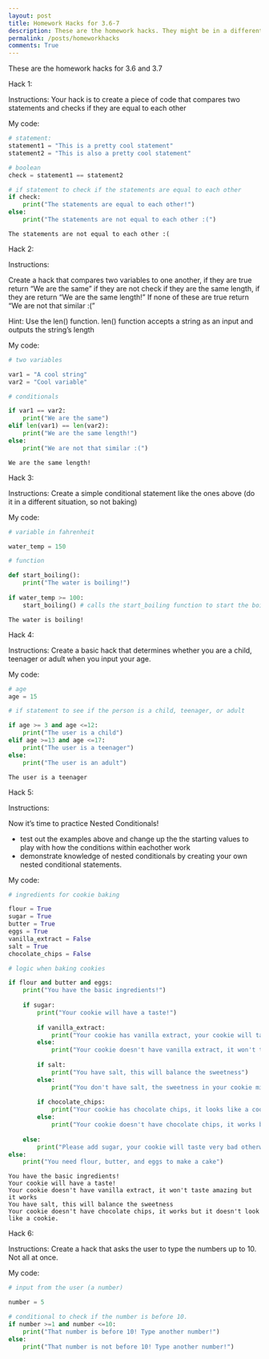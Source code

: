 ```yaml
---
layout: post
title: Homework Hacks for 3.6-7
description: These are the homework hacks. They might be in a different order.
permalink: /posts/homeworkhacks
comments: True
---
```


These are the homework hacks for 3.6 and 3.7

Hack 1:

Instructions: Your hack is to create a piece of code that compares two statements and checks if they are equal to each other

My code:


```python
# statement:
statement1 = "This is a pretty cool statement"
statement2 = "This is also a pretty cool statement"

# boolean
check = statement1 == statement2

# if statement to check if the statements are equal to each other
if check:
    print("The statements are equal to each other!")
else:
    print("The statements are not equal to each other :(")
```

    The statements are not equal to each other :(


Hack 2:

Instructions: 

Create a hack that compares two variables to one another, if they are true return “We are the same” if they are not check if they are the same length, if they are return “We are the same length!” If none of these are true return “We are not that similar :(”

Hint: Use the len() function. len() function accepts a string as an input and outputs the string’s length

My code:


```python
# two variables

var1 = "A cool string"
var2 = "Cool variable"

# conditionals

if var1 == var2:
    print("We are the same")
elif len(var1) == len(var2):
    print("We are the same length!")
else:
    print("We are not that similar :(")


```

    We are the same length!


Hack 3:

Instructions: Create a simple conditional statement like the ones above (do it in a different situation, so not baking)

My code:


```python
# variable in fahrenheit

water_temp = 150

# function

def start_boiling():
    print("The water is boiling!")
    
if water_temp >= 100:
    start_boiling() # calls the start_boiling function to start the boiling process
```

    The water is boiling!


Hack 4:

Instructions: Create a basic hack that determines whether you are a child, teenager or adult when you input your age.

My code:


```python
# age
age = 15

# if statement to see if the person is a child, teenager, or adult

if age >= 3 and age <=12:
    print("The user is a child")
elif age >=13 and age <=17:
    print("The user is a teenager")
else:
    print("The user is an adult")
```

    The user is a teenager


Hack 5:

Instructions:

Now it’s time to practice Nested Conditionals!

- test out the examples above and change up the the starting values to play with how the conditions within eachother work
- demonstrate knowledge of nested conditionals by creating your own nested conditional statements.

My code:


```python
# ingredients for cookie baking

flour = True
sugar = True
butter = True
eggs = True
vanilla_extract = False
salt = True
chocolate_chips = False

# logic when baking cookies

if flour and butter and eggs:
    print("You have the basic ingredients!")
    
    if sugar:
        print("Your cookie will have a taste!")
        
        if vanilla_extract:
            print("Your cookie has vanilla extract, your cookie will taste even better!")
        else:
            print("Your cookie doesn't have vanilla extract, it won't taste amazing but it works")
            
        if salt:
            print("You have salt, this will balance the sweetness")
        else:
            print("You don't have salt, the sweetness in your cookie might not be fully balanced")
        
        if chocolate_chips:
            print("Your cookie has chocolate chips, it looks like a cookie now!")
        else:
            print("Your cookie doesn't have chocolate chips, it works but it doesn't look like a cookie.")
        
    else:
        print("Please add sugar, your cookie will taste very bad otherwise")
else:
    print("You need flour, butter, and eggs to make a cake")
```

    You have the basic ingredients!
    Your cookie will have a taste!
    Your cookie doesn't have vanilla extract, it won't taste amazing but it works
    You have salt, this will balance the sweetness
    Your cookie doesn't have chocolate chips, it works but it doesn't look like a cookie.


Hack 6:

Instructions: Create a hack that asks the user to type the numbers up to 10. Not all at once.

My code:



```python
# input from the user (a number)

number = 5

# conditional to check if the number is before 10.
if number >=1 and number <=10:
    print("That number is before 10! Type another number!")
else:
    print("That number is not before 10! Type another number!")
```
